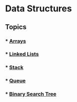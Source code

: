 # Data Structures
## Topics
### * [Arrays](https://github.com/MuhammadAmas/Data-Structures/tree/master/Arrays)
### * [Linked Lists](https://github.com/MuhammadAmas/Data-Structures/tree/master/Linked%20Lists)
### * [Stack](https://github.com/MuhammadAmas/Data-Structures/tree/master/Stack)
### * [Queue](https://github.com/MuhammadAmas/Data-Structures/tree/master/Queue)
### * [Binary Search Tree](https://github.com/MuhammadAmas/Data-Structures/tree/master/Binary%20Search%20Tree)

